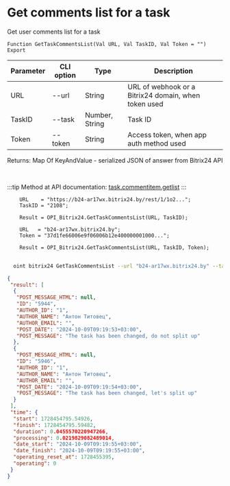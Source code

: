 ﻿---
sidebar_position: 1
---

# Get comments list for a task
 Get user comments list for a task



`Function GetTaskCommentsList(Val URL, Val TaskID, Val Token = "") Export`

  | Parameter | CLI option | Type | Description |
  |-|-|-|-|
  | URL | --url | String | URL of webhook or a Bitrix24 domain, when token used |
  | TaskID | --task | Number, String | Task ID |
  | Token | --token | String | Access token, when app auth method used |

  
  Returns:  Map Of KeyAndValue - serialized JSON of answer from Bitrix24 API

<br/>

:::tip
Method at API documentation: [task.commentitem.getlist](https://dev.1c-bitrix.ru/rest_help/tasks/task/commentitem/getlist.php)
:::
<br/>


```bsl title="Code example"
    URL    = "https://b24-ar17wx.bitrix24.by/rest/1/1o2...";
    TaskID = "2108";

    Result = OPI_Bitrix24.GetTaskCommentsList(URL, TaskID);

    URL   = "b24-ar17wx.bitrix24.by";
    Token = "37d1fe66006e9f06006b12e400000001000...";

    Result = OPI_Bitrix24.GetTaskCommentsList(URL, TaskID, Token);
```



```sh title="CLI command example"
    
  oint bitrix24 GetTaskCommentsList --url "b24-ar17wx.bitrix24.by" --task "1082" --token "fe3fa966006e9f06006b12e400000001000..."

```

```json title="Result"
{
 "result": [
  {
   "POST_MESSAGE_HTML": null,
   "ID": "5944",
   "AUTHOR_ID": "1",
   "AUTHOR_NAME": "Антон Титовец",
   "AUTHOR_EMAIL": "",
   "POST_DATE": "2024-10-09T09:19:53+03:00",
   "POST_MESSAGE": "The task has been changed, do not split up"
  },
  {
   "POST_MESSAGE_HTML": null,
   "ID": "5946",
   "AUTHOR_ID": "1",
   "AUTHOR_NAME": "Антон Титовец",
   "AUTHOR_EMAIL": "",
   "POST_DATE": "2024-10-09T09:19:54+03:00",
   "POST_MESSAGE": "The task has been changed, let's split up"
  }
 ],
 "time": {
  "start": 1728454795.54926,
  "finish": 1728454795.59482,
  "duration": 0.0455570220947266,
  "processing": 0.0219829082489014,
  "date_start": "2024-10-09T09:19:55+03:00",
  "date_finish": "2024-10-09T09:19:55+03:00",
  "operating_reset_at": 1728455395,
  "operating": 0
 }
}
```
